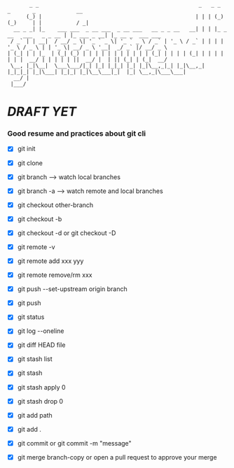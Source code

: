 
```
       _ _                                                   _   _ _              _       _             __               
      (_) |                                                 | | | (_)            (_)     | |           / _|              
  __ _ _| |_    ___ ___  _ __ ___  _ __ ___   __ _ _ __   __| | | |_ _ __   ___   _ _ __ | |_ ___ _ __| |_ __ _  ___ ___ 
 / _` | | __|  / __/ _ \| '_ ` _ \| '_ ` _ \ / _` | '_ \ / _` | | | | '_ \ / _ \ | | '_ \| __/ _ \ '__|  _/ _` |/ __/ _ \
| (_| | | |_  | (_| (_) | | | | | | | | | | | (_| | | | | (_| | | | | | | |  __/ | | | | | ||  __/ |  | || (_| | (_|  __/
 \__, |_|\__|  \___\___/|_| |_| |_|_| |_| |_|\__,_|_| |_|\__,_| |_|_|_| |_|\___| |_|_| |_|\__\___|_|  |_| \__,_|\___\___|
  __/ |                                                                                                                  
 |___/  
```

# *DRAFT YET*


### Good resume and practices about git cli

- [x] git init 
- [x] git clone

- [x] git branch --> watch local branches
- [x] git branch -a --> watch remote and local branches

- [x] git checkout other-branch
- [x] git checkout -b 
- [x] git checkout -d or git checkout -D

- [x] git remote -v
- [x] git remote add xxx yyy
- [x] git remote remove/rm xxx

- [x] git push --set-upstream origin branch
- [x] git push

- [x] git status

- [x] git log --oneline

- [x] git diff HEAD file

- [x] git stash list
- [x] git stash 
- [x] git stash apply 0
- [x] git stash drop 0

- [x] git add path
- [x] git add .

- [x] git commit or git commit -m "message"

- [x] git merge branch-copy or open a pull request to approve your merge



